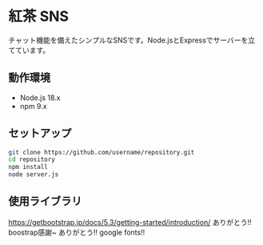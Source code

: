  # 紅茶 SNS

チャット機能を備えたシンプルなSNSです。Node.jsとExpressでサーバーを立てています。

## 動作環境

- Node.js 18.x
- npm 9.x

## セットアップ

```bash
git clone https://github.com/username/repository.git
cd repository
npm install
node server.js
```
## 使用ライブラリ

https://getbootstrap.jp/docs/5.3/getting-started/introduction/ ありがとう!! boostrap感謝~
ありがとう!! google fonts!!
